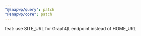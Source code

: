 ```yaml
---
"@snapwp/query": patch
"@snapwp/core": patch
---
```


feat: use SITE_URL for GraphQL endpoint instead of HOME_URL

